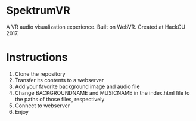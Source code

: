 # SpektrumVR

A VR audio visualization experience. Built on WebVR. Created at HackCU 2017.

# Instructions

1. Clone the repository
2. Transfer its contents to a webserver
3. Add your favorite background image and audio file
4. Change BACKGROUNDNAME and MUSICNAME in the index.html file to the paths of those files, respectively
5. Connect to webserver
6. Enjoy
